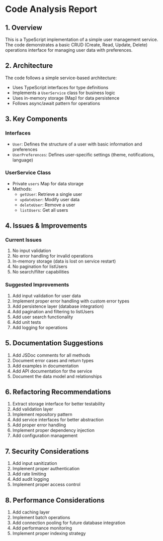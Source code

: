 # Code Analysis Report

## 1. Overview
This is a TypeScript implementation of a simple user management service. The code demonstrates a basic CRUD (Create, Read, Update, Delete) operations interface for managing user data with preferences.

## 2. Architecture
The code follows a simple service-based architecture:
- Uses TypeScript interfaces for type definitions
- Implements a `UserService` class for business logic
- Uses in-memory storage (Map) for data persistence
- Follows async/await pattern for operations

## 3. Key Components

### Interfaces
- `User`: Defines the structure of a user with basic information and preferences
- `UserPreferences`: Defines user-specific settings (theme, notifications, language)

### UserService Class
- Private `users` Map for data storage
- Methods:
  - `getUser`: Retrieve a single user
  - `updateUser`: Modify user data
  - `deleteUser`: Remove a user
  - `listUsers`: Get all users

## 4. Issues & Improvements

### Current Issues
1. No input validation
2. No error handling for invalid operations
3. In-memory storage (data is lost on service restart)
4. No pagination for listUsers
5. No search/filter capabilities

### Suggested Improvements
1. Add input validation for user data
2. Implement proper error handling with custom error types
3. Add persistence layer (database integration)
4. Add pagination and filtering to listUsers
5. Add user search functionality
6. Add unit tests
7. Add logging for operations

## 5. Documentation Suggestions

1. Add JSDoc comments for all methods
2. Document error cases and return types
3. Add examples in documentation
4. Add API documentation for the service
5. Document the data model and relationships

## 6. Refactoring Recommendations

1. Extract storage interface for better testability
2. Add validation layer
3. Implement repository pattern
4. Add service interfaces for better abstraction
5. Add proper error handling
6. Implement proper dependency injection
7. Add configuration management

## 7. Security Considerations

1. Add input sanitization
2. Implement proper authentication
3. Add rate limiting
4. Add audit logging
5. Implement proper access control

## 8. Performance Considerations

1. Add caching layer
2. Implement batch operations
3. Add connection pooling for future database integration
4. Add performance monitoring
5. Implement proper indexing strategy 